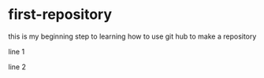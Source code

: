 # first-repository
this is my beginning step to learning how to use git hub to make a repository 

line 1

line 2
